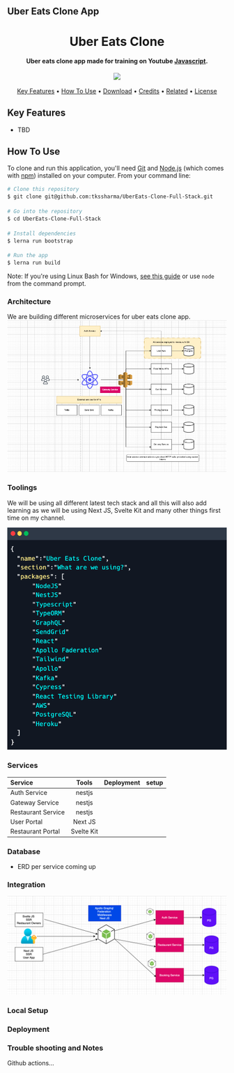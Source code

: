 ## Uber Eats Clone App

<h1 align="center">
  Uber Eats Clone
  <br>
</h1>

<h4 align="center">Uber eats clone app made for training on Youtube <a href="http://electron.atom.io" target="_blank">Javascript</a>.</h4>

<p align="center">
  <a href="https://www.paypal.me/tkssharma">
    <img src="https://img.shields.io/badge/$-donate-ff69b4.svg?maxAge=2592000&amp;style=flat">
  </a>
  
</p>

<p align="center">
  <a href="#key-features">Key Features</a> •
  <a href="#how-to-use">How To Use</a> •
  <a href="#download">Download</a> •
  <a href="#credits">Credits</a> •
  <a href="#related">Related</a> •
  <a href="#license">License</a>
</p>

## Key Features

- TBD

## How To Use

To clone and run this application, you'll need [Git](https://git-scm.com) and [Node.js](https://nodejs.org/en/download/) (which comes with [npm](http://npmjs.com)) installed on your computer. From your command line:

```bash
# Clone this repository
$ git clone git@github.com:tkssharma/UberEats-Clone-Full-Stack.git

# Go into the repository
$ cd UberEats-Clone-Full-Stack

# Install dependencies
$ lerna run bootstrap

# Run the app
$ lerna run build
```

Note: If you're using Linux Bash for Windows, [see this guide](https://www.howtogeek.com/261575/how-to-run-graphical-linux-desktop-applications-from-windows-10s-bash-shell/) or use `node` from the command prompt.

### Architecture

We are building different microservices for uber eats clone app.
![](./arch//main.png)

### Toolings

We will be using all different latest tech stack and all this will also add learning as we will be using Next JS, Svelte Kit and many other things first time on my channel.

![](./arch/tech.png)

### Services

| Service            |   Tools    | Deployment | setup |
| :----------------- | :--------: | ---------: | ----: |
| Auth Service       |   nestjs   |            |       |
| Gateway Service    |   nestjs   |            |       |
| Restaurant Service |   nestjs   |            |       |
| User Portal        |  Next JS   |            |       |
| Restaurant Portal  | Svelte Kit |            |       |

### Database

- ERD per service coming up

### Integration

![](./arch//core.png)

### Local Setup

### Deployment

### Trouble shooting and Notes

Github actions...
